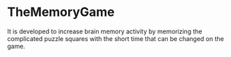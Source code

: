 # TheMemoryGame
It is developed to increase brain memory activity by memorizing the complicated puzzle squares with the short time that can be changed on the game.
